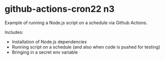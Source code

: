 # github-actions-cron22 n3   

Example of running a Node.js script on a schedule via Github Actions.

Includes:



- Installation of Node.js dependencies
- Running script on a schedule (and also when code is pushed for testing)
- Bringing in a secret env variable

